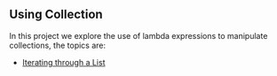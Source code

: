Using Collection
--------------------------
In this project we explore the use of lambda expressions to manipulate collections, the topics are:

* [Iterating through a List]()
